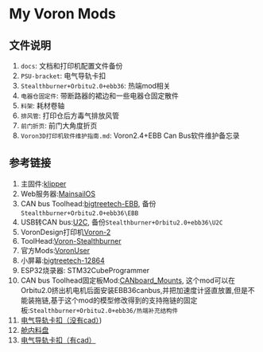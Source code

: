 My Voron Mods
=============

## 文件说明
1. `docs`: 文档和打印机配置文件备份
2. `PSU-bracket`: 电气导轨卡扣
3. `Stealthburner+Orbitu2.0+ebb36`: 热端mod相关
4. `电器仓固定件`: 带断路器的裙边和一些电器仓固定散件
5. `料架`: 耗材卷轴
6. `排风管`: 打印仓后方毒气排放风管
7. `前门折页`: 前门大角度折页
8. `Voron3D打印机软件维护指南.md`: Voron2.4+EBB Can Bus软件维护备忘录

## 参考链接
1. 主固件:[klipper](https://github.com/Klipper3d/klipper)
2. Web服务器:[MainsailOS](https://github.com/mainsail-crew/MainsailOS/releases/)
3. CAN bus Toolhead:[bigtreetech-EBB](https://github.com/bigtreetech/EBB), 备份`Stealthburner+Orbitu2.0+ebb36\EBB`
4. USB转CAN bus:[U2C](https://github.com/bigtreetech/U2C), 备份`Stealthburner+Orbitu2.0+ebb36\U2C`
5. VoronDesign打印机[Voron-2](https://github.com/VoronDesign/Voron-2)
6. ToolHead:[Voron-Stealthburner](https://github.com/VoronDesign/Voron-Stealthburner)
7. 官方Mods:[VoronUser](https://github.com/VoronDesign/VoronUsers)
8. 小屏幕:[bigtreetech-12864](https://github.com/bigtreetech/MINI-12864)
9. ESP32烧录器: STM32CubeProgrammer
10. CAN bus Toolhead固定板Mod:[CANboard_Mounts](https://github.com/KayosMaker/CANboard_Mounts), 这个mod可以在Orbitu2.0挤出机电机后面安装EBB36canbus,并把加速度计竖直放置,但是不能装拖链,基于这个mod的模型修改得到的支持拖链的固定板:`Stealthburner+Orbitu2.0+ebb36/热端补充结构件`
11. [电气导轨卡扣（没有cad）](https://github.com/VoronDesign/VoronUsers/blob/master/printer_mods/Empusas/Terminal_Blocks_NC933_SPL-62/README.md))
12. [舱内料盘](https://github.com/VoronDesign/VoronUsers/blob/master/printer_mods/LoganFraser/HorseshoeSpoolHolder/readme.md)
13. [电气导轨卡扣（有cad）](https://github.com/VoronDesign/VoronUsers/blob/master/printer_mods/MarcPot/UHP_PSU_Bracket_Clip/README.md)